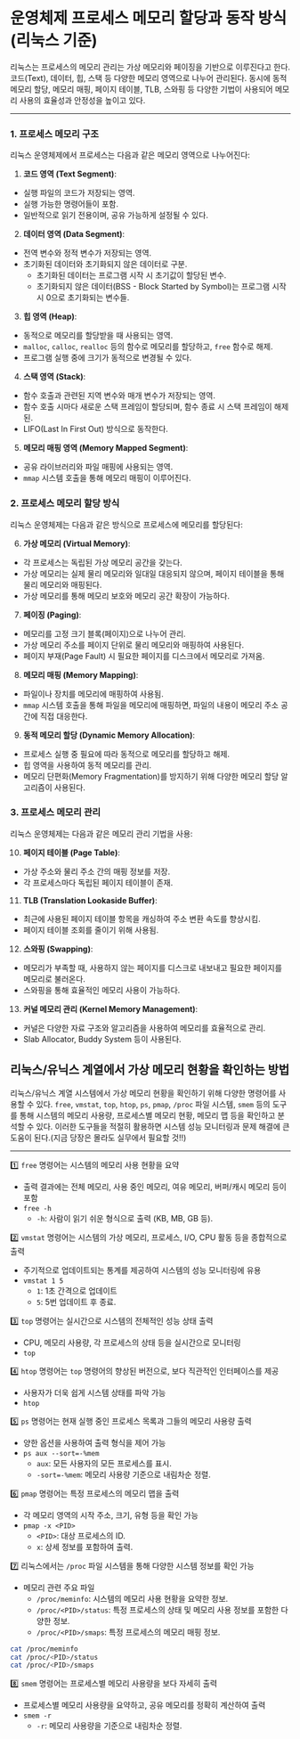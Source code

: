 # 운영체제 프로세스 메모리 할당과 동작 방식 (리눅스 기준)
    
리눅스는 프로세스의 메모리 관리는 가상 메모리와 페이징을 기반으로 이루진다고 한다. 코드(Text), 데이터, 힙, 스택 등 다양한 메모리 영역으로 나누어 관리된다. 동시에 동적 메모리 할당, 메모리 매핑, 페이지 테이블, TLB, 스와핑 등 다양한 기법이 사용되어 메모리 사용의 효율성과 안정성을 높이고 있다.

---

### 1. 프로세스 메모리 구조

리눅스 운영체제에서 프로세스는 다음과 같은 메모리 영역으로 나누어진다:

1. **코드 영역 (Text Segment)**:
- 실행 파일의 코드가 저장되는 영역.
- 실행 가능한 명령어들이 포함.
- 일반적으로 읽기 전용이며, 공유 가능하게 설정될 수 있다.
2. **데이터 영역 (Data Segment)**:
- 전역 변수와 정적 변수가 저장되는 영역.
- 초기화된 데이터와 초기화되지 않은 데이터로 구분.
    - 초기화된 데이터는 프로그램 시작 시 초기값이 할당된 변수.
    - 초기화되지 않은 데이터(BSS - Block Started by Symbol)는 프로그램 시작 시 0으로 초기화되는 변수들.
3. **힙 영역 (Heap)**:
- 동적으로 메모리를 할당받을 때 사용되는 영역.
- `malloc`, `calloc`, `realloc` 등의 함수로 메모리를 할당하고, `free` 함수로 해제.
- 프로그램 실행 중에 크기가 동적으로 변경될 수 있다.
4. **스택 영역 (Stack)**:
- 함수 호출과 관련된 지역 변수와 매개 변수가 저장되는 영역.
- 함수 호출 시마다 새로운 스택 프레임이 할당되며, 함수 종료 시 스택 프레임이 해제된.
- LIFO(Last In First Out) 방식으로 동작한다.
5. **메모리 매핑 영역 (Memory Mapped Segment)**:
- 공유 라이브러리와 파일 매핑에 사용되는 영역.
- `mmap` 시스템 호출을 통해 메모리 매핑이 이루어진다.

### 2. 프로세스 메모리 할당 방식

리눅스 운영체제는 다음과 같은 방식으로 프로세스에 메모리를 할당된다:

6. **가상 메모리 (Virtual Memory)**:
- 각 프로세스는 독립된 가상 메모리 공간을 갖는다.
- 가상 메모리는 실제 물리 메모리와 일대일 대응되지 않으며, 페이지 테이블을 통해 물리 메모리와 매핑된다.
- 가상 메모리를 통해 메모리 보호와 메모리 공간 확장이 가능하다.
7. **페이징 (Paging)**:
- 메모리를 고정 크기 블록(페이지)으로 나누어 관리.
- 가상 메모리 주소를 페이지 단위로 물리 메모리와 매핑하여 사용된다.
- 페이지 부재(Page Fault) 시 필요한 페이지를 디스크에서 메모리로 가져옴.
8. **메모리 매핑 (Memory Mapping)**:
- 파일이나 장치를 메모리에 매핑하여 사용됨.
- `mmap` 시스템 호출을 통해 파일을 메모리에 매핑하면, 파일의 내용이 메모리 주소 공간에 직접 대응한다.
9. **동적 메모리 할당 (Dynamic Memory Allocation)**:
- 프로세스 실행 중 필요에 따라 동적으로 메모리를 할당하고 해제.
- 힙 영역을 사용하여 동적 메모리를 관리.
- 메모리 단편화(Memory Fragmentation)를 방지하기 위해 다양한 메모리 할당 알고리즘이 사용된다.

### 3. 프로세스 메모리 관리

리눅스 운영체제는 다음과 같은 메모리 관리 기법을 사용:

10. **페이지 테이블 (Page Table)**:
- 가상 주소와 물리 주소 간의 매핑 정보를 저장.
- 각 프로세스마다 독립된 페이지 테이블이 존재.
11. **TLB (Translation Lookaside Buffer)**:
- 최근에 사용된 페이지 테이블 항목을 캐싱하여 주소 변환 속도를 향상시킴.
- 페이지 테이블 조회를 줄이기 위해 사용됨.
12. **스와핑 (Swapping)**:
- 메모리가 부족할 때, 사용하지 않는 페이지를 디스크로 내보내고 필요한 페이지를 메모리로 불러온다.
- 스와핑을 통해 효율적인 메모리 사용이 가능하다.
13. **커널 메모리 관리 (Kernel Memory Management)**:
- 커널은 다양한 자료 구조와 알고리즘을 사용하여 메모리를 효율적으로 관리.
- Slab Allocator, Buddy System 등이 사용된다.


## 리눅스/유닉스 계열에서 가상 메모리 현황을 확인하는 방법
    
리눅스/유닉스 계열 시스템에서 가상 메모리 현황을 확인하기 위해 다양한 명령어를 사용할 수 있다. `free`, `vmstat`, `top`, `htop`, `ps`, `pmap`, `/proc` 파일 시스템, `smem` 등의 도구를 통해 시스템의 메모리 사용량, 프로세스별 메모리 현황, 메모리 맵 등을 확인하고 분석할 수 있다. 이러한 도구들을 적절히 활용하면 시스템 성능 모니터링과 문제 해결에 큰 도움이 된다.(지금 당장은 몰라도 실무에서 필요할 것!!)

---

1️⃣  `free` 명령어는 시스템의 메모리 사용 현황을 요약

- 출력 결과에는 전체 메모리, 사용 중인 메모리, 여유 메모리, 버퍼/캐시 메모리 등이 포함
- `free -h`
    - `-h`: 사람이 읽기 쉬운 형식으로 출력 (KB, MB, GB 등).

2️⃣ `vmstat` 명령어는 시스템의 가상 메모리, 프로세스, I/O, CPU 활동 등을 종합적으로 출력

- 주기적으로 업데이트되는 통계를 제공하여 시스템의 성능 모니터링에 유용
- `vmstat 1 5`
    - `1`: 1초 간격으로 업데이트
    - `5`: 5번 업데이트 후 종료.

3️⃣ `top` 명령어는 실시간으로 시스템의 전체적인 성능 상태 출력

- CPU, 메모리 사용량, 각 프로세스의 상태 등을 실시간으로 모니터링
- `top`

4️⃣ `htop` 명령어는 `top` 명령어의 향상된 버전으로, 보다 직관적인 인터페이스를 제공

- 사용자가 더욱 쉽게 시스템 상태를 파악 가능
- `htop`

5️⃣ `ps` 명령어는 현재 실행 중인 프로세스 목록과 그들의 메모리 사용량 출력

- 양한 옵션을 사용하여 출력 형식을 제어 가능
- `ps aux --sort=-%mem`
    - `aux`: 모든 사용자의 모든 프로세스를 표시.
    - `-sort=-%mem`: 메모리 사용량 기준으로 내림차순 정렬.

6️⃣ `pmap` 명령어는 특정 프로세스의 메모리 맵을 출력

- 각 메모리 영역의 시작 주소, 크기, 유형 등을 확인 가능
- `pmap -x <PID>`
    - `<PID>`: 대상 프로세스의 ID.
    - `x`: 상세 정보를 포함하여 출력.

7️⃣  리눅스에서는 `/proc` 파일 시스템을 통해 다양한 시스템 정보를 확인 가능

- 메모리 관련 주요 파일
    - `/proc/meminfo`: 시스템의 메모리 사용 현황을 요약한 정보.
    - `/proc/<PID>/status`: 특정 프로세스의 상태 및 메모리 사용 정보를 포함한 다양한 정보.
    - `/proc/<PID>/smaps`: 특정 프로세스의 메모리 매핑 정보.

```bash
cat /proc/meminfo
cat /proc/<PID>/status
cat /proc/<PID>/smaps
```

8️⃣ `smem` 명령어는 프로세스별 메모리 사용량을 보다 자세히 출력

- 프로세스별 메모리 사용량을 요약하고, 공유 메모리를 정확히 계산하여 출력
- `smem -r`
    - `-r`: 메모리 사용량을 기준으로 내림차순 정렬.